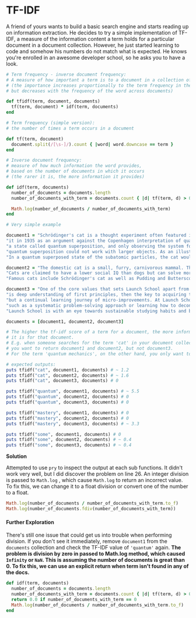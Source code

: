 # TF-IDF

A friend of yours wants to build a basic search engine and starts reading up on information extraction. He decides to try a simple implementation of TF-IDF, a measure of the information content a term holds for a particular document in a document collection. However, he just started learning to code and somehow his numbers do not match what is expected. He knows you're enrolled in an awesome developer school, so he asks you to have a look.

```ruby
# Term frequency - inverse document frequency:
# A measure of how important a term is to a document in a collection of documents
# (the importance increases proportionally to the term frequency in the document,
# but decreases with the frequency of the word across documents)

def tfidf(term, document, documents)
  tf(term, document) * idf(term, documents)
end

# Term frequency (simple version):
# the number of times a term occurs in a document

def tf(term, document)
  document.split(/[\s-]/).count { |word| word.downcase == term }
end

# Inverse document frequency:
# measure of how much information the word provides,
# based on the number of documents in which it occurs
# (the rarer it is, the more information it provides)

def idf(term, documents)
  number_of_documents = documents.length
  number_of_documents_with_term = documents.count { |d| tf(term, d) > 0 }

  Math.log(number_of_documents / number_of_documents_with_term)
end

# Very simple example

document1 = "Schrödinger's cat is a thought experiment often featured in discussions of the interpretation of quantum mechanics. The Austrian physicist Erwin Schrödinger devised " +
"it in 1935 as an argument against the Copenhagen interpretation of quantum mechanics, which states that an object in a physical system can simultaneously exist in all possible configurations, " +
"a state called quantum superposition, and only observing the system forces the object into just one of those possible states. Schrödinger disagreed with this interpretation. In particular, " +
"quantum superposition could not work with larger objects. As an illustration, he presented a scenario with a cat in a sealed box, whose fate was linked to a subatomic event that may or may not occur. " +
"In a quantum superposed state of the subatomic particles, the cat would be both alive and dead, until someone opened the box and observed it."

document2 = "The domestic cat is a small, furry, carnivorous mammal. The term cat can, however, also refer to wild cats, which include animals like lions, tigers and leopards. " +
"Cats are claimed to have a lower social IQ than dogs but can solve more difficult cognitive problems and have a longer-term memory. International Cat Day is celebrated on August 8. " +
"Famous cats include Schrödinger's cat as well as Pudding and Butterscotch, which occur in some of the Launch School assignments."

document3 = "One of the core values that sets Launch School apart from some other coding schools out there is our emphasis on Mastery-based Learning. If the key to becoming a competent and confident Software Engineer " +
"is deep understanding of first principles, then the key to acquiring that understanding is through Mastery-based Learning. The core of Mastery-based Learning is replacing time with mastery. There's no graduation, " +
"but a continual learning journey of micro-improvements. At Launch School, we're not trying to catch a wave or take advantage of a surge in demand. Instead, we're trying to focus on things that'll be useful to you for decades to come, " +
"such as a systematic problem-solving approach or learning how to deconstruct a programming language or building sound mental representations of how web application work. Everything we're trying to do at " +
"Launch School is with an eye towards sustainable studying habits and building skills for a long-term career."

documents = [document1, document2, document3]

# The higher the tf-idf score of a term for a document, the more informative
# it is for that document.
# E.g. when someone searches for the term 'cat' in your document collection,
# you want to return document1 and document2, but not document3.
# For the term 'quantum mechanics', on the other hand, you only want to return document1.

# expected outputs:
puts tfidf("cat", document1, documents) # ~ 1.2
puts tfidf("cat", document2, documents) # ~ 1.6
puts tfidf("cat", document3, documents) # 0

puts tfidf("quantum", document1, documents) # ~ 5.5
puts tfidf("quantum", document2, documents) # 0
puts tfidf("quantum", document3, documents) # 0

puts tfidf("mastery", document1, documents) # 0
puts tfidf("mastery", document2, documents) # 0
puts tfidf("mastery", document3, documents) # ~ 3.3

puts tfidf("some", document1, documents) # 0
puts tfidf("some", document2, documents) # ~ 0.4
puts tfidf("some", document3, documents) # ~ 0.4
```

**Solution**

Attempted to use `pry` to inspect the output at each sub functions. It didn't work very well, but I did discover the problem on line 26. An integer division is passed to `Math.log` , which cause `Math.log` to return an incorrect value. To fix this, we can change it to a float division or convert one of the number to a float. 

```ruby
Math.log(number_of_documents / number_of_documents_with_term.to_f)
Math.log(number_of_documents.fdiv(number_of_documents_with_term))
```

#### Further Exploration

There's still one issue that could get us into trouble when performing division. If you don't see it immediately, remove `document1` from the `documents` collection and check the TF-IDF value of `'quantum'` again. **The problem is division by zero in passed to Math.log method, which caused `Infinity` or `NaN`. This is assuming the number of documents is great than 0. To fix this, we can use an explicit return when term isn't found in any of the docs.**

```ruby
def idf(term, documents)
  number_of_documents = documents.length
  number_of_documents_with_term = documents.count { |d| tf(term, d) > 0 }
  return 0.0 if number_of_documents_with_term == 0
  Math.log(number_of_documents / number_of_documents_with_term.to_f)
end
```

